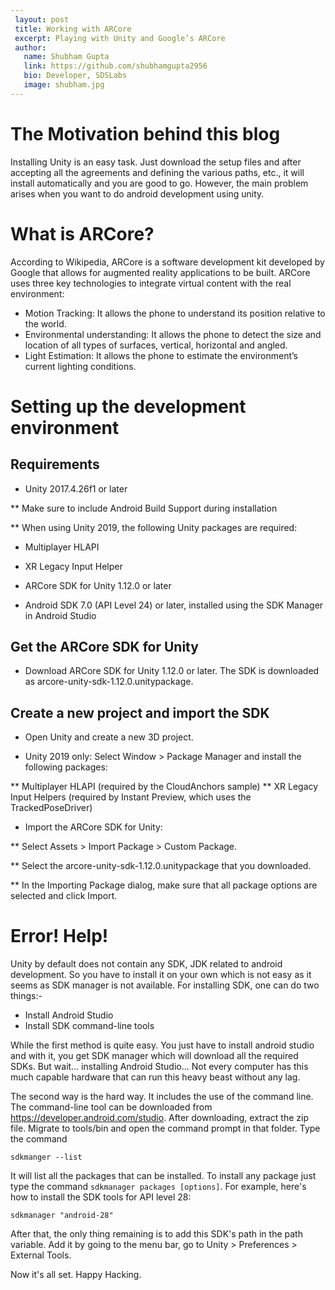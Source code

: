 ```yaml
---
 layout: post
 title: Working with ARCore
 excerpt: Playing with Unity and Google’s ARCore
 author:
   name: Shubham Gupta
   link: https://github.com/shubhamgupta2956
   bio: Developer, SDSLabs
   image: shubham.jpg
---
```


# The Motivation behind this blog

Installing Unity is an easy task. Just download the setup files and after accepting all the agreements and defining the various paths, etc., it will install automatically and you are good to go. However, the main problem arises when you want to do android development using unity.

# What is ARCore?

According to Wikipedia, ARCore is a software development kit developed by Google that allows for augmented reality applications to be built.
ARCore uses three key technologies to integrate virtual content with the real environment:
* Motion Tracking: It allows the phone to understand its position relative to the world.
* Environmental understanding: It allows the phone to detect the size and location of all types of surfaces, vertical, horizontal and angled.
* Light Estimation: It allows the phone to estimate the environment’s current lighting conditions.

# Setting up the development environment

## Requirements

* Unity 2017.4.26f1 or later

** Make sure to include Android Build Support during installation

** When using Unity 2019, the following Unity packages are required:

* Multiplayer HLAPI
* XR Legacy Input Helper

* ARCore SDK for Unity 1.12.0 or later

* Android SDK 7.0 (API Level 24) or later, installed using the SDK Manager in Android Studio

## Get the ARCore SDK for Unity
* Download ARCore SDK for Unity 1.12.0 or later.
  The SDK is downloaded as arcore-unity-sdk-1.12.0.unitypackage.

## Create a new project and import the SDK
* Open Unity and create a new 3D project.

* Unity 2019 only: Select Window > Package Manager and install the following packages:

** Multiplayer HLAPI (required by the CloudAnchors sample)
** XR Legacy Input Helpers (required by Instant Preview, which uses the TrackedPoseDriver)
* Import the ARCore SDK for Unity:

** Select Assets > Import Package > Custom Package.

** Select the arcore-unity-sdk-1.12.0.unitypackage that you downloaded.

** In the Importing Package dialog, make sure that all package options are selected and click Import.

# Error! Help!

Unity by default does not contain any SDK, JDK related to android development. So you have to install it on your own which is not easy as it seems as SDK manager is not available. For installing SDK, one can do two things:-
* Install Android Studio
* Install SDK command-line tools

While the first method is quite easy. You just have to install android studio and with it, you get SDK manager which will download all the required SDKs. But wait... installing Android Studio... Not every computer has this much capable hardware that can run this heavy beast without any lag.

The second way is the hard way. It includes the use of the command line. The command-line tool can be downloaded from https://developer.android.com/studio. After downloading, extract the zip file. Migrate to tools/bin and open the command prompt in that folder. Type the command 

`sdkmanger --list`

It will list all the packages that can be installed. To install any package just type the command `sdkmanager packages [options]`. For example, here's how to install the SDK tools for API level 28:

`sdkmanager "android-28"`

After that, the only thing remaining is to add this SDK's path in the path variable. Add it by going to the menu bar, go to Unity > Preferences > External Tools.

Now it's all set. Happy Hacking.